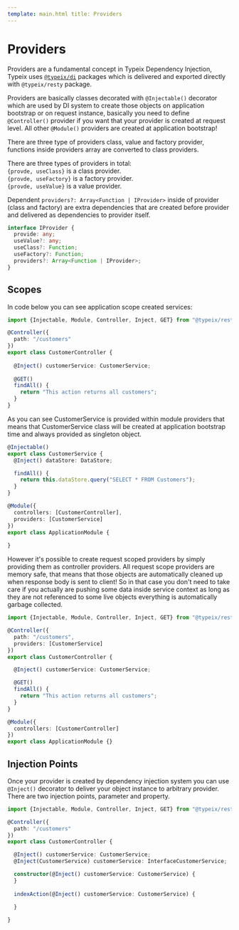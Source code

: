 ```yaml
---
template: main.html title: Providers
---
```


# Providers

Providers are a fundamental concept in Typeix Dependency Injection, Typeix uses [`@typeix/di`](/packages/typeix-di)
packages which is delivered and exported directly with `@typeix/resty` package.

Providers are basically classes decorated with `@Injectable()` decorator which are used by DI system to create those
objects on application bootstrap or on request instance, basically you need to define
`@Controller()` provider if you want that your provider is created at request level. All other `@Module()` providers are
created at application bootstrap!

There are three type of providers class, value and factory provider, functions inside providers array are converted to
class providers.

There are three types of providers in total: <br />
`{provde, useClass}` is a class provider. <br />
`{provde, useFactory}` is a factory provider.  <br />
`{provde, useValue}` is a value provider. <br />

Dependent `providers?: Array<Function | IProvider>` inside of provider
(class and factory) are extra dependencies that are created before provider and delivered as dependencies to provider
itself.

```typescript
interface IProvider {
  provide: any;
  useValue?: any;
  useClass?: Function;
  useFactory?: Function;
  providers?: Array<Function | IProvider>;
}
```

## Scopes
In code below you can see application scope created services:
```ts
import {Injectable, Module, Controller, Inject, GET} from "@typeix/resty";

@Controller({
  path: "/customers"
})
export class CustomerController {
  
  @Inject() customerService: CustomerService;  
    
  @GET()
  findAll() {
    return "This action returns all customers";
  }
}
```
As you can see CustomerService is provided within module providers that means that CustomerService
class will be created at application bootstrap time and always provided as singleton object.
```ts
@Injectable()
export class CustomerService {
  @Inject() dataStore: DataStore;

  findAll() {
    return this.dataStore.query("SELECT * FROM Customers");
  }
}

@Module({
  controllers: [CustomerController],
  providers: [CustomerService]
})
export class ApplicationModule {
    
}
```
However it's possible to create request scoped providers by simply providing them as controller
providers. All request scope providers are memory safe, that means that those objects are automatically 
cleaned up when response body is sent to client! So in that case you don't need to take care if you actually 
are pushing some data inside service context as long as they are not referenced to some live objects
everything is automatically garbage collected.
```ts
import {Injectable, Module, Controller, Inject, GET} from "@typeix/resty";

@Controller({
  path: "/customers",
  providers: [CustomerService]
})
export class CustomerController {

  @Inject() customerService: CustomerService;

  @GET()
  findAll() {
    return "This action returns all customers";
  }
}

@Module({
  controllers: [CustomerController]
})
export class ApplicationModule {}
```

## Injection Points
Once your provider is created by dependency injection system you can use `@Inject()` decorator to 
deliver your object instance to arbitrary provider.
There are two injection points, parameter and property.
```ts
import {Injectable, Module, Controller, Inject, GET} from "@typeix/resty";

@Controller({
  path: "/customers"
})
export class CustomerController {

  @Inject() customerService: CustomerService;
  @Inject(CustomerService) customerService: InterfaceCustomerService;

  constructor(@Inject() customerService: CustomerService) {
  }
  
  indexAction(@Inject() customerService: CustomerService) {
      
  }

}
```

